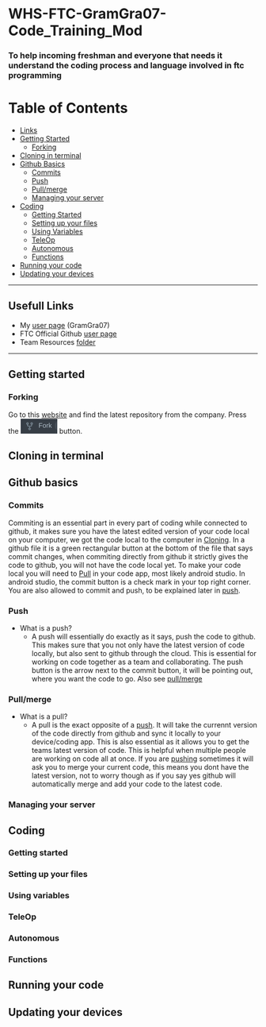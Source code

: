 # WHS-FTC-GramGra07-Code_Training_Mod
### To help incoming freshman and everyone that needs it understand the coding process and language involved in ftc programming
# Table of Contents
- [Links](#link)
- [Getting Started](#gs1)
  - [Forking](#Forking)
- [Cloning in terminal](#clone)
- [Github Basics](#basics)
  - [Commits](#commit)
  - [Push](#push)
  - [Pull/merge](#pull)
  - [Managing your server](#manage)
- [Coding](#code)
  - [Getting Started](#gs)
  - [Setting up your files](#su)
  - [Using Variables](#var)
  - [TeleOp](#op)
  - [Autonomous](#auto)
  - [Functions](#func)
- [Running your code](#run)
- [Updating your devices](#update)
- - - - - - - - - 
## Usefull Links <a name="link"><a/>
- My [user page][user] (GramGra07)
- FTC Official Github [user page][ftcpage]
- Team Resources [folder][team]
- - - - - 
## Getting started <a name="gs1"><a/>
### Forking <a name="Forking"><a/>
Go to this [website][ftcpage] and find the latest repository from the company. Press the ![fork button](fork.png) button.
## Cloning in terminal <a name="clone"><a/>
## Github basics <a name="basics"><a/>
### Commits <a name="commit"><a/>
  
Commiting is an essential part in every part of coding while connected to github, it makes sure you have the latest edited version of your code local    on your computer, we got the code local to the computer in [Cloning](#clone). In a github file it is a green rectangular button at the bottom of the    file that says commit changes, when commiting directly from github it strictly gives the code to github, you will not have the code local yet. To make your code local you will need to [Pull](#pull) in your code app, most likely android studio. In android studio, the commit button is a check mark in your top right corner. You are also allowed to commit and push, to be explained later in [push](#push).
  
### Push <a name="push"><a/>
  - What is a push?
    - A push will essentially do exactly as it says, push the code to github. This makes sure that you not only have the latest version of code locally, but also sent to github through the cloud. This is essential for working on code together as a team and collaborating. The push button is the arrow next to the commit button, it will be pointing out, where you want the code to go. Also see [pull/merge](#pull)
### Pull/merge <a name="pull"><a/>
 - What is a pull?
    - A pull is the exact opposite of a [push](#push). It will take the currennt version of the code directly from github and sync it locally to your device/coding app. This is also essential as it allows you to get the teams latest version of code. This is helpful when multiple people are working on code all at once. If you are [pushing](#push) sometimes it will ask you to merge your current code, this means you dont have the latest version, not to worry though as if you say yes github will automatically merge and add your code to the latest code.
### Managing your server <a name="manage"><a/>
## Coding <a name="code"><a/>
### Getting started <a name="gs"><a/>
### Setting up your files <a name="su"><a/>
### Using variables <a name="var"><a/>
### TeleOp <a name="op"><a/>
### Autonomous <a name="auto"><a/>
### Functions <a name="func"><a/>
## Running your code <a name="run"><a/>
## Updating your devices <a name="update"><a/>





[ftcpage]: https://github.com/FIRST-Tech-Challenge
[user]: https://github.com/GramGra07
[team]: https://github.com/WindsorHSRobotics/Team_Resources
